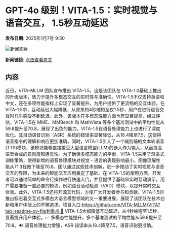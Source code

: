 # GPT-4o 级别！VITA-1.5：实时视觉与语音交互， 1.5秒互动延迟

**发布日期**: 2025年1月7号 9:30

![新闻图片](https://upload.chinaz.com/2025/0107/6387183881877654506927262.png)

**新闻链接**: [点击查看原文](https://www.aibase.com/zh/news/14505)

## 内容

近日，VITA-MLLM 团队宣布推出 VITA-1.5，这是该团队在 VITA-1.0基础上推出的升级版本，致力于提升多模态交互的实时性与准确性。VITA-1.5不仅支持英语和中文，还在多项性能指标上实现了显著提升，为用户提供了更流畅的交互体验。在 VITA-1.5中，互动延迟大幅降低，从原来的4秒缩短至仅1.5秒，用户在进行语音交互时几乎感受不到延迟。此外，该版本在多模态性能方面也有显著提高，经过评估，VITA-1.5在 MME、MMBench 和 MathVista 等多个基准测试中的平均性能从59.8提升至70.8，展现了出色的能力。VITA-1.5在语音处理能力上也进行了深度优化。其自动语音识别（ASR）系统的错误率显著降低，从18.4降至7.5，这使得语音指令的理解和响应更加准确。同时，VITA-1.5引入了一个端到端的文本转语音(TTS)模块，该模块能够直接接受大型语言模型(LLM)的嵌入作为输入，从而提高语音合成的自然度和连贯性。为了确保多模态能力的平衡，VITA-1.5采用了渐进式训练策略，使得新增的语音处理模块对视觉 - 语言的表现影响最小，图像理解性能从71.3轻微下降至70.8。团队通过这些技术创新，进一步推动了实时视觉与语音交互的界限，为未来的智能交互应用奠定了基础。在 VITA-1.5的使用方面，开发者可以通过简单的命令行操作进行快速入门，并且提供了基础和实时互动演示。用户需要准备一些必要的模块，例如语音活动检测（VAD）模块，以提升实时交互体验。此外，VITA-1.5还将开源其代码，方便广大开发者参与和贡献。VITA-1.5的推出标志着交互式多模态大语言模型领域的又一重要进展，展现了该团队在技术创新和用户体验上的不懈追求。项目入口:https://github.com/VITA-MLLM/VITA?tab=readme-ov-file划重点:🌟 VITA-1.5大幅降低互动延迟，从4秒缩短至1.5秒，显著提升用户体验。📈 多模态性能提升，多个基准测试的平均性能从59.8提升至70.8。🔊 语音处理能力增强，ASR 错误率从18.4降至7.5，语音识别更准确。
